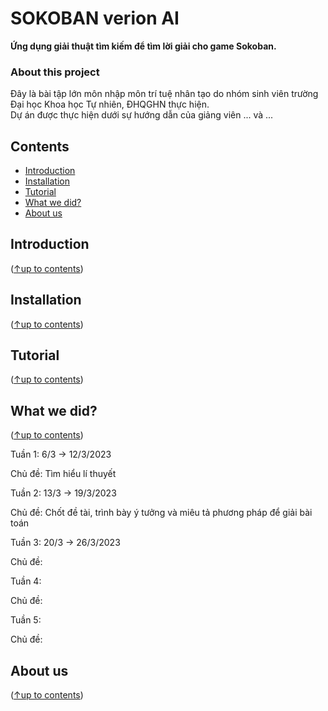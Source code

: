 # SOKOBAN verion AI
**Ứng dụng giải thuật tìm kiếm để tìm lời giải cho game Sokoban.**

### About this project
Đây là bài tập lớn môn nhập môn trí tuệ nhân tạo do nhóm sinh viên trường Đại học Khoa học Tự nhiên, ĐHQGHN thực hiện. \
Dự án được thực hiện dưới sự hướng dẫn của giảng viên ... và ... 
## Contents
- [Introduction](#introduction)
- [Installation](#installation)
- [Tutorial](#tutorial)
- [What we did?](#what-we-did)
- [About us](#about-us)

## Introduction
  ([↑up to contents](#contents))
## Installation
  ([↑up to contents](#contents))
## Tutorial
  ([↑up to contents](#contents))
## What we did?
  ([↑up to contents](#contents))
  
  Tuần 1: 6/3 -> 12/3/2023
  
  Chủ đề: Tìm hiểu lí thuyết

  Tuần 2: 13/3 -> 19/3/2023
  
  Chủ đề: Chốt đề tài, trình bày ý tưởng và miêu tả phương pháp để giải bài toán

  Tuần 3: 20/3 -> 26/3/2023
  
  Chủ đề:

  Tuần 4: 
  
  Chủ đề:

  Tuần 5: 
  
  Chủ đề:
## About us
  ([↑up to contents](#contents))

